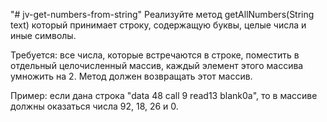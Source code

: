 "# jv-get-numbers-from-string" 
Реализуйте метод getAllNumbers(String text) который принимает строку, cодержащую буквы, целые числа и иные символы.

Требуется: все числа, которые встречаются в строке, поместить в отдельный целочисленный массив, каждый элемент этого массива умножить на 2. Метод должен возвращать этот массив.

Пример: если дана строка "data 48 call 9 read13 blank0a", то в массиве должны оказаться числа 92, 18, 26 и 0.